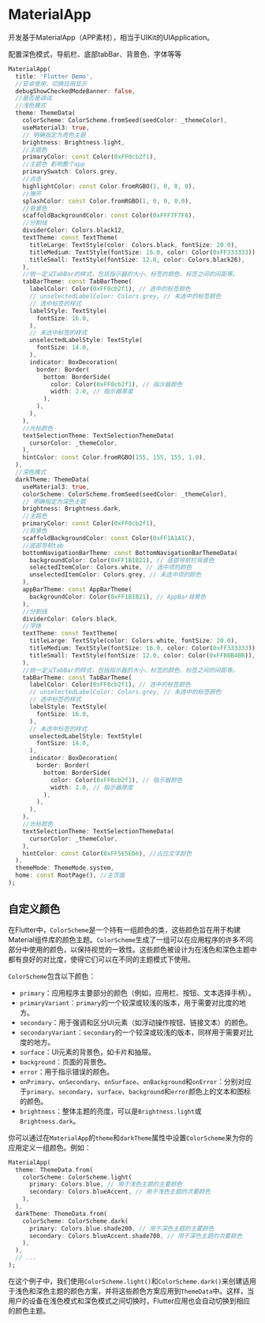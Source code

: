 # MaterialApp

开发基于MaterialApp（APP素材），相当于UIKit的UIApplication。

配置深色模式，导航栏、底部tabBar、背景色、字体等等

```dart
MaterialApp(
  title: 'Flutter Demo',
  //安卓使用，切换应用显示
  debugShowCheckedModeBanner: false,
  //是否是调试
  //浅色模式
  theme: ThemeData(
    colorScheme: ColorScheme.fromSeed(seedColor: _themeColor),
    useMaterial3: true,
    // 明确指定为亮色主题
    brightness: Brightness.light,
    //主题色
    primaryColor: const Color(0xFF0cb2f1),
    //主题色 影响整个app
    primarySwatch: Colors.grey,
    //点击
    highlightColor: const Color.fromRGBO(1, 0, 0, 0),
    //弹开
    splashColor: const Color.fromRGBO(1, 0, 0, 0.0),
    //背景色
    scaffoldBackgroundColor: const Color(0xFFF7F7F8),
    //分割线
    dividerColor: Colors.black12,
    textTheme: const TextTheme(
      titleLarge: TextStyle(color: Colors.black, fontSize: 20.0),
      titleMedium: TextStyle(fontSize: 16.0, color: Color(0xFF333333)),
      titleSmall: TextStyle(fontSize: 12.0, color: Colors.black26),
    ),
    //统一定义TabBar的样式，包括指示器的大小、标签的颜色、标签之间的间距等。
    tabBarTheme: const TabBarTheme(
      labelColor: Color(0xFF0cb2f1), // 选中的标签颜色
      // unselectedLabelColor: Colors.grey, // 未选中的标签颜色
      // 选中标签的样式
      labelStyle: TextStyle(
        fontSize: 16.0,
      ),
      // 未选中标签的样式
      unselectedLabelStyle: TextStyle(
        fontSize: 14.0,
      ),
      indicator: BoxDecoration(
        border: Border(
          bottom: BorderSide(
            color: Color(0xFF0cb2f1), // 指示器颜色
            width: 2.0, // 指示器厚度
          ),
        ),
      ),
    ),
    //光标颜色
    textSelectionTheme: TextSelectionThemeData(
      cursorColor: _themeColor,
    ),
    hintColor: const Color.fromRGBO(155, 155, 155, 1.0),
  ),
  //深色模式
  darkTheme: ThemeData(
    useMaterial3: true,
    colorScheme: ColorScheme.fromSeed(seedColor: _themeColor),
    // 明确指定为深色主题
    brightness: Brightness.dark,
    //主题色
    primaryColor: const Color(0xFF0cb2f1),
    //背景色
    scaffoldBackgroundColor: const Color(0xFF1A1A1C),
    //底部导航tab
    bottomNavigationBarTheme: const BottomNavigationBarThemeData(
      backgroundColor: Color(0xFF1B1B21), // 底部导航栏背景色
      selectedItemColor: Colors.white, // 选中项的颜色
      unselectedItemColor: Colors.grey, // 未选中项的颜色
    ),
    appBarTheme: const AppBarTheme(
      backgroundColor: Color(0xFF1B1B21), // AppBar背景色
    ),
    //分割线
    dividerColor: Colors.black,
    //字体
    textTheme: const TextTheme(
      titleLarge: TextStyle(color: Colors.white, fontSize: 20.0),
      titleMedium: TextStyle(fontSize: 16.0, color: Color(0xFF333333)),
      titleSmall: TextStyle(fontSize: 12.0, color: Color(0xFFB0B4BB)),
    ),
    //统一定义TabBar的样式，包括指示器的大小、标签的颜色、标签之间的间距等。
    tabBarTheme: const TabBarTheme(
      labelColor: Color(0xFF0cb2f1), // 选中的标签颜色
      // unselectedLabelColor: Colors.grey, // 未选中的标签颜色
      // 选中标签的样式
      labelStyle: TextStyle(
        fontSize: 16.0,
      ),
      // 未选中标签的样式
      unselectedLabelStyle: TextStyle(
        fontSize: 14.0,
      ),
      indicator: BoxDecoration(
        border: Border(
          bottom: BorderSide(
            color: Color(0xFF0cb2f1), // 指示器颜色
            width: 2.0, // 指示器厚度
          ),
        ),
      ),
    ),
    //光标颜色
    textSelectionTheme: TextSelectionThemeData(
      cursorColor: _themeColor,
    ),
    hintColor: const Color(0xFF5E5E66), //占位文字颜色
  ),
  themeMode: ThemeMode.system,
  home: const RootPage(), //主页面
);
```

## 自定义颜色

在Flutter中，`ColorScheme`是一个持有一组颜色的类，这些颜色旨在用于构建Material组件库的颜色主题。`ColorScheme`生成了一组可以在应用程序的许多不同部分中使用的颜色，以保持视觉的一致性。这些颜色被设计为在浅色和深色主题中都有良好的对比度，使得它们可以在不同的主题模式下使用。

`ColorScheme`包含以下颜色：

- `primary`：应用程序主要部分的颜色（例如，应用栏、按钮、文本选择手柄）。
- `primaryVariant`：`primary`的一个较深或较浅的版本，用于需要对比度的地方。
- `secondary`：用于强调和区分UI元素（如浮动操作按钮、链接文本）的颜色。
- `secondaryVariant`：`secondary`的一个较深或较浅的版本，同样用于需要对比度的地方。
- `surface`：UI元素的背景色，如卡片和抽屉。
- `background`：页面的背景色。
- `error`：用于指示错误的颜色。
- `onPrimary`、`onSecondary`、`onSurface`、`onBackground`和`onError`：分别对应于`primary`、`secondary`、`surface`、`background`和`error`颜色上的文本和图标的颜色。
- `brightness`：整体主题的亮度，可以是`Brightness.light`或`Brightness.dark`。

你可以通过在`MaterialApp`的`theme`和`darkTheme`属性中设置`ColorScheme`来为你的应用定义一组颜色。例如：

```dart
MaterialApp(
  theme: ThemeData.from(
    colorScheme: ColorScheme.light(
      primary: Colors.blue, // 用于浅色主题的主要颜色
      secondary: Colors.blueAccent, // 用于浅色主题的次要颜色
    ),
  ),
  darkTheme: ThemeData.from(
    colorScheme: ColorScheme.dark(
      primary: Colors.blue.shade200, // 用于深色主题的主要颜色
      secondary: Colors.blueAccent.shade700, // 用于深色主题的次要颜色
    ),
  ),
  // ...
);
```

在这个例子中，我们使用`ColorScheme.light()`和`ColorScheme.dark()`来创建适用于浅色和深色主题的颜色方案，并将这些颜色方案应用到`ThemeData`中。这样，当用户的设备在浅色模式和深色模式之间切换时，Flutter应用也会自动切换到相应的颜色主题。
